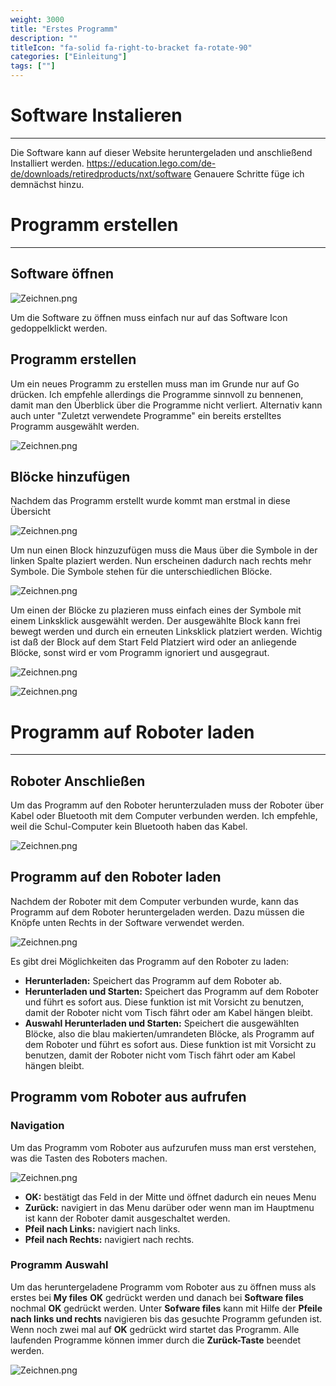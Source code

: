 ```yaml
---
weight: 3000
title: "Erstes Programm"
description: ""
titleIcon: "fa-solid fa-right-to-bracket fa-rotate-90"
categories: ["Einleitung"]
tags: [""]
---
```


# Software Instalieren
---
Die Software kann auf dieser Website heruntergeladen und anschließend Installiert werden.
https://education.lego.com/de-de/downloads/retiredproducts/nxt/software
Genauere Schritte füge ich demnächst hinzu.

# Programm erstellen
---

## Software öffnen

![Zeichnen.png](/images/nxt-images/Einf%C3%BChrung/Software%20%C3%96ffnen.PNG)

Um die Software zu öffnen muss einfach nur auf das Software Icon gedoppelklickt werden.

##  Programm erstellen

Um ein neues Programm zu erstellen muss man im Grunde nur auf Go drücken. Ich empfehle allerdings die Programme sinnvoll zu bennenen, damit man den Überblick über die Programme nicht verliert. Alternativ kann auch unter "Zuletzt verwendete Programme" ein bereits erstelltes Programm ausgewählt werden.

![Zeichnen.png](/images/nxt-images/Einf%C3%BChrung/Namen%20%C3%A4ndern.PNG)

## Blöcke hinzufügen

Nachdem das Programm erstellt wurde kommt man erstmal in diese Übersicht

![Zeichnen.png](/images/nxt-images/Einf%C3%BChrung/Standart%20Ansicht.PNG)

Um nun einen Block hinzuzufügen muss die Maus über die Symbole in der linken Spalte plaziert werden. Nun erscheinen dadurch nach rechts mehr Symbole. Die Symbole stehen für die unterschiedlichen Blöcke.

![Zeichnen.png](/images/nxt-images/Einf%C3%BChrung/Neue%20Symbole.PNG)

Um einen der Blöcke zu plazieren muss einfach eines der Symbole mit einem Linksklick ausgewählt werden. Der ausgewählte Block kann frei bewegt werden und durch ein erneuten Linksklick platziert werden. Wichtig ist daß der Block auf dem Start Feld Platziert wird oder an anliegende Blöcke, sonst wird er vom Programm ignoriert und ausgegraut.

![Zeichnen.png](/images/nxt-images/Einf%C3%BChrung/Prgrammblock_hinzuf%C3%BCgen.png)

![Zeichnen.png](/images/nxt-images/Einf%C3%BChrung/Prgrammblock4.PNG)

# Programm auf Roboter laden
---

## Roboter Anschließen
Um das Programm auf den Roboter herunterzuladen muss der Roboter über Kabel oder Bluetooth mit dem Computer verbunden werden. Ich empfehle, weil die Schul-Computer kein Bluetooth haben das Kabel.

![Zeichnen.png](/images/nxt-images/Einf%C3%BChrung/Anschluss%20PC.PNG)

## Programm auf den Roboter laden

Nachdem der Roboter mit dem Computer verbunden wurde, kann das Programm auf dem Roboter heruntergeladen werden. Dazu müssen die Knöpfe unten Rechts in der Software verwendet werden.

![Zeichnen.png](/images/nxt-images/Einf%C3%BChrung/Kn%C3%B6pfe%20unten%20Rechts.PNG)

Es gibt drei Möglichkeiten das Programm auf den Roboter zu laden:

- **Herunterladen:** Speichert das Programm auf dem Roboter ab.
- **Herunterladen und Starten:** Speichert das Programm auf dem Roboter und führt es sofort aus. Diese funktion ist mit Vorsicht zu benutzen, damit der Roboter nicht vom Tisch fährt oder am Kabel hängen bleibt.
- **Auswahl Herunterladen und Starten:** Speichert die ausgewählten Blöcke, also die blau makierten/umrandeten Blöcke, als Programm auf dem Roboter und führt es sofort aus. Diese funktion ist mit Vorsicht zu benutzen, damit der Roboter nicht vom Tisch fährt oder am Kabel hängen bleibt.

## Programm vom Roboter aus aufrufen

### Navigation

Um das Programm vom Roboter aus aufzurufen muss man erst verstehen, was die Tasten des Roboters machen.

![Zeichnen.png](/images/nxt-images/Einf%C3%BChrung/NXT-Kn%C3%B6pfe.png)

- **OK:** bestätigt das Feld in der Mitte und öffnet dadurch ein neues Menu
- **Zurück:** navigiert in das Menu darüber oder wenn man im Hauptmenu ist kann der Roboter damit ausgeschaltet werden.
- **Pfeil nach Links:** navigiert nach links.
- **Pfeil nach Rechts:** navigiert nach rechts.

### Programm Auswahl

Um das heruntergeladene Programm vom Roboter aus zu öffnen muss als erstes bei **My files** **OK** gedrückt werden und danach bei **Software files** nochmal **OK** gedrückt werden. Unter **Sofware files** kann mit Hilfe der **Pfeile nach links und rechts** navigieren bis das gesuchte Programm gefunden ist. Wenn noch zwei mal auf **OK** gedrückt wird startet das Programm. Alle laufenden Programme können immer durch die **Zurück-Taste** beendet werden.

![Zeichnen.png](/images/nxt-images/Einf%C3%BChrung/MyFiles.png)